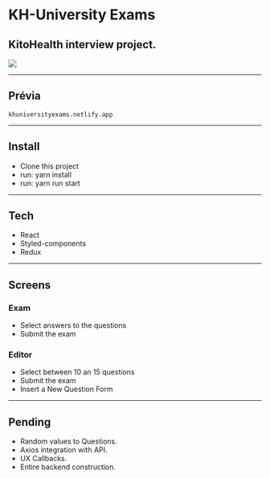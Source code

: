 # KH-University Exams

## KitoHealth interview project.


![](https://img.shields.io/badge/React-17.0.2-green.svg)

---



## Prévia

    khuniversityexams.netlify.app


---

## Install
* Clone this project
* run: yarn install
* run: yarn run start

---



## Tech
* React
* Styled-components
* Redux

---

## Screens
### Exam
* Select answers to the questions
* Submit the exam

### Editor
* Select between 10 an 15 questions
* Submit the exam
* Insert a New Question Form
---

## Pending
* Random values to Questions.
* Axios integration with API.
* UX Callbacks.
* Entire backend construction.

